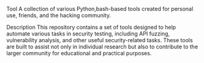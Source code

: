Tool
A collection of various Python,bash-based tools created for personal use, friends, and the hacking community.

Description
This repository contains a set of tools designed to help automate various tasks in security testing, including API fuzzing, vulnerability analysis, and other useful security-related tasks. These tools are built to assist not only in individual research but also to contribute to the larger community for educational and practical purposes.
